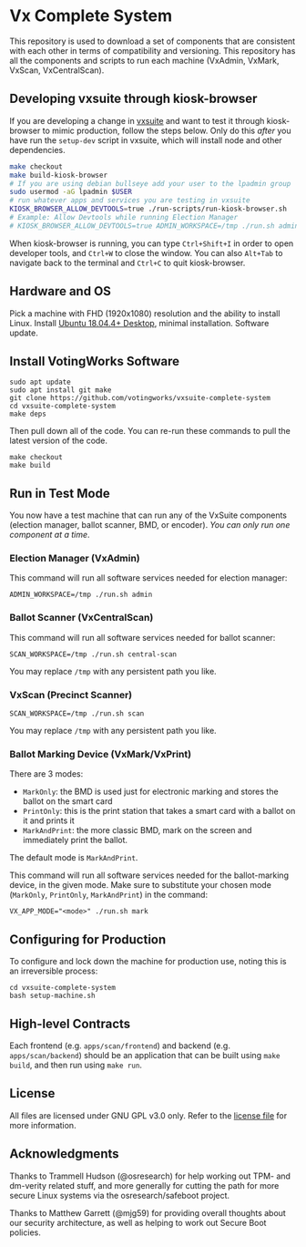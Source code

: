 # Vx Complete System

This repository is used to download a set of components that are consistent with each other in terms of compatibility and versioning. This repository has all the components and scripts to run each machine (VxAdmin, VxMark, VxScan, VxCentralScan).

## Developing vxsuite through kiosk-browser

If you are developing a change in [vxsuite](https://github.com/votingworks/vxsuite) and want to test it through kiosk-browser to mimic production, follow the steps below. Only do this _after_ you have run the `setup-dev` script in vxsuite, which will install node and other dependencies.

```sh
make checkout
make build-kiosk-browser
# If you are using debian bullseye add your user to the lpadmin group
sudo usermod -aG lpadmin $USER
# run whatever apps and services you are testing in vxsuite
KIOSK_BROWSER_ALLOW_DEVTOOLS=true ./run-scripts/run-kiosk-browser.sh
# Example: Allow Devtools while running Election Manager
# KIOSK_BROWSER_ALLOW_DEVTOOLS=true ADMIN_WORKSPACE=/tmp ./run.sh admin
```

When kiosk-browser is running, you can type `Ctrl+Shift+I` in order to open developer tools, and `Ctrl+W` to close the window. You can also `Alt+Tab` to navigate back to the terminal and `Ctrl+C` to quit kiosk-browser.

## Hardware and OS

Pick a machine with FHD (1920x1080) resolution and the ability to install Linux.
Install [Ubuntu 18.04.4+ Desktop](https://releases.ubuntu.com/18.04.5/), minimal
installation. Software update.

## Install VotingWorks Software

```
sudo apt update
sudo apt install git make
git clone https://github.com/votingworks/vxsuite-complete-system
cd vxsuite-complete-system
make deps
```

Then pull down all of the code. You can re-run these commands to pull
the latest version of the code.

```
make checkout
make build
```

## Run in Test Mode

You now have a test machine that can run any of the VxSuite components
(election manager, ballot scanner, BMD, or encoder). _You can only run
one component at a time_.

### Election Manager (VxAdmin)

This command will run all software services needed for election manager:

```
ADMIN_WORKSPACE=/tmp ./run.sh admin
```

### Ballot Scanner (VxCentralScan)

This command will run all software services needed for ballot scanner:

```
SCAN_WORKSPACE=/tmp ./run.sh central-scan
```

You may replace `/tmp` with any persistent path you like.

### VxScan (Precinct Scanner)

```
SCAN_WORKSPACE=/tmp ./run.sh scan
```

You may replace `/tmp` with any persistent path you like.

### Ballot Marking Device (VxMark/VxPrint)

There are 3 modes:

- `MarkOnly`: the BMD is used just for electronic marking and stores the ballot on the smart card
- `PrintOnly`: this is the print station that takes a smart card with a ballot on it and prints it
- `MarkAndPrint`: the more classic BMD, mark on the screen and immediately print the ballot.

The default mode is `MarkAndPrint`.

This command will run all software services needed for the
ballot-marking device, in the given mode. Make sure to substitute your
chosen mode (`MarkOnly`, `PrintOnly`, `MarkAndPrint`) in the command:

```
VX_APP_MODE="<mode>" ./run.sh mark
```

## Configuring for Production

To configure and lock down the machine for production use, noting
this is an irreversible process:

```
cd vxsuite-complete-system
bash setup-machine.sh
```

## High-level Contracts

Each frontend (e.g. `apps/scan/frontend`) and backend (e.g. `apps/scan/backend`) should be an
application that can be built using `make build`, and then run using
`make run`.

## License

All files are licensed under GNU GPL v3.0 only. Refer to the [license file](./LICENSE) for
more information.

## Acknowledgments

Thanks to Trammell Hudson (@osresearch) for help working out TPM- and dm-verity
related stuff, and more generally for cutting the path for more secure Linux
systems via the osresearch/safeboot project.

Thanks to Matthew Garrett (@mjg59)
for providing overall thoughts about our security architecture, as well as
helping to work out Secure Boot policies.

